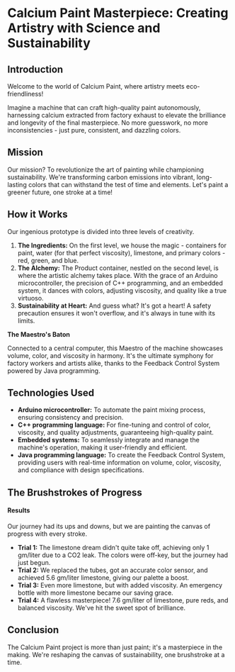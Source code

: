 <h1>Calcium Paint Masterpiece: Creating Artistry with Science and Sustainability</h1>

<h2>Introduction</h2>
<p>Welcome to the world of Calcium Paint, where artistry meets eco-friendliness!</p>
<p>Imagine a machine that can craft high-quality paint autonomously, harnessing calcium extracted from factory exhaust to elevate the brilliance and longevity of the final masterpiece. No more guesswork, no more inconsistencies - just pure, consistent, and dazzling colors.</p>

<h2>Mission</h2>
<p>Our mission? To revolutionize the art of painting while championing sustainability. We're transforming carbon emissions into vibrant, long-lasting colors that can withstand the test of time and elements. Let's paint a greener future, one stroke at a time!</p>

<h2>How it Works</h2>
<p>Our ingenious prototype is divided into three levels of creativity.</p>

<ol>
    <li><strong>The Ingredients:</strong> On the first level, we house the magic - containers for paint, water (for that perfect viscosity), limestone, and primary colors - red, green, and blue.</li>
    <li><strong>The Alchemy:</strong> The Product container, nestled on the second level, is where the artistic alchemy takes place. With the grace of an Arduino microcontroller, the precision of C++ programming, and an embedded system, it dances with colors, adjusting viscosity, and quality like a true virtuoso.</li>
    <li><strong>Sustainability at Heart:</strong> And guess what? It's got a heart! A safety precaution ensures it won't overflow, and it's always in tune with its limits.</li>
</ol>

<p><strong>The Maestro's Baton</strong></p>
<p>Connected to a central computer, this Maestro of the machine showcases volume, color, and viscosity in harmony. It's the ultimate symphony for factory workers and artists alike, thanks to the Feedback Control System powered by Java programming.</p>

<h2>Technologies Used</h2>
<ul>
    <li><strong>Arduino microcontroller:</strong> To automate the paint mixing process, ensuring consistency and precision.</li>
    <li><strong>C++ programming language:</strong> For fine-tuning and control of color, viscosity, and quality adjustments, guaranteeing high-quality paint.</li>
    <li><strong>Embedded systems:</strong> To seamlessly integrate and manage the machine's operation, making it user-friendly and efficient.</li>
    <li><strong>Java programming language:</strong> To create the Feedback Control System, providing users with real-time information on volume, color, viscosity, and compliance with design specifications.</li>
</ul>

<h2>The Brushstrokes of Progress</h2>
<h4>Results</h4>
<p>Our journey had its ups and downs, but we are painting the canvas of progress with every stroke.</p>

<ul>
    <li><strong>Trial 1:</strong> The limestone dream didn't quite take off, achieving only 1 gm/liter due to a CO2 leak. The colors were off-key, but the journey had just begun.</li>
    <li><strong>Trial 2:</strong> We replaced the tubes, got an accurate color sensor, and achieved 5.6 gm/liter limestone, giving our palette a boost.</li>
    <li><strong>Trial 3:</strong> Even more limestone, but with added viscosity. An emergency bottle with more limestone became our saving grace.</li>
    <li><strong>Trial 4:</strong> A flawless masterpiece! 7.6 gm/liter of limestone, pure reds, and balanced viscosity. We've hit the sweet spot of brilliance.</li>
</ul>

<h2>Conclusion</h2>
<p>The Calcium Paint project is more than just paint; it's a masterpiece in the making. We're reshaping the canvas of sustainability, one brushstroke at a time.</p>
